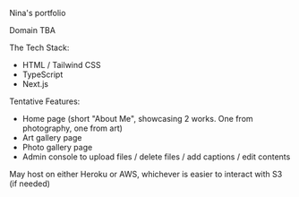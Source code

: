 Nina's portfolio 

Domain TBA 

The Tech Stack:
- HTML / Tailwind CSS
- TypeScript
- Next.js

Tentative Features:
- Home page (short "About Me", showcasing 2 works. One from photography, one from art)
- Art gallery page
- Photo gallery page
- Admin console to upload files / delete files / add captions / edit contents

May host on either Heroku or AWS, whichever is easier to interact with S3 (if needed)
